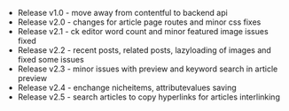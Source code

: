 * Release v1.0 - move away from contentful to backend api
* Release v2.0 - changes for article page routes and minor css fixes
* Release v2.1 - ck editor word count and minor featured image issues fixed
* Release v2.2 - recent posts, related posts, lazyloading of images and fixed some issues
* Release v2.3 - minor issues with preview and keyword search in article preview
* Release v2.4 - enchange nicheitems, attributevalues saving
* Release v2.5 - search articles to copy hyperlinks for articles interlinking
